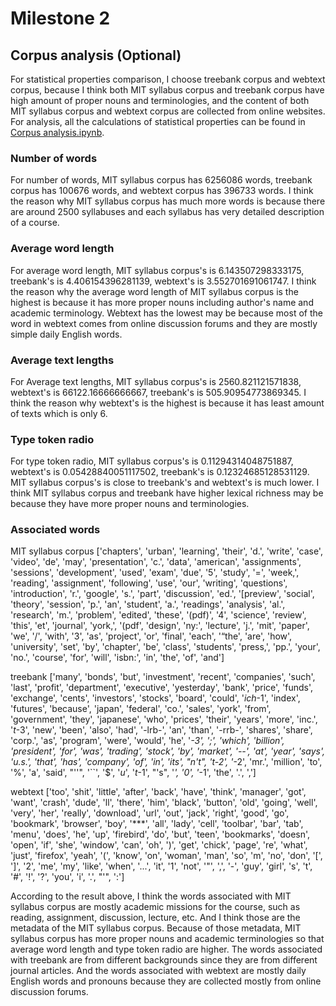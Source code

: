 # Milestone 2 
## Corpus analysis (Optional)

For statistical properties comparison, I choose treebank corpus and webtext corpus, because I think both MIT syllabus corpus and treebank corpus have high amount of proper nouns and terminologies, and the content of both MIT syllabus corpus and webtext corpus are collected from online websites. For analysis, all the calculations of statistical properties can be found in [Corpus analysis.ipynb](/Corpus%20analysis.ipynb).

### Number of words

For number of words, MIT syllabus corpus has 6256086 words, treebank corpus has 100676 words, and webtext corpus has 396733 words. I think the reason why MIT syllabus corpus has much more words is because there are around 2500 syllabuses and each syllabus has very detailed description of a course.

### Average word length

For average word length, MIT syllabus corpus's is 6.143507298333175, treebank's is 4.406154396281139, webtext's is 3.552701691061747. I think the reason why the average word length of MIT syllabus corpus is the highest is because it has more proper nouns including author's name and academic terminology. Webtext has the lowest may be because most of the word in webtext comes from online discussion forums and they are mostly simple daily English words.

### Average text lengths

For Average text lengths, MIT syllabus corpus's is 2560.821121571838, webtext's is 66122.16666666667, treebank's is 505.90954773869345. I think the reason why webtext's is the highest is because it has least amount of texts which is only 6.

### Type token radio

For type token radio, MIT syllabus corpus's is 0.11294314048751887, webtext's is 0.05428840051117502, treebank's is 0.12324685128531129. MIT syllabus corpus's is close to treebank's and webtext's is much lower. I think MIT syllabus corpus and treebank have higher lexical richness may be because they have more proper nouns and terminologies.

### Associated words

MIT syllabus corpus
['chapters', 'urban', 'learning', 'their', 'd.', 'write', 'case', 'video', 'de', 'may', 'presentation', 'c.', 'data', 'american', 'assignments', 'sessions', 'development', 'used', 'exam', 'due', '5', 'study', '=', 'week,', 'reading', 'assignment', 'following', 'use', 'our', 'writing', 'questions', 'introduction', 'r.', 'google', 's.', 'part', 'discussion', 'ed.', '[preview', 'social', 'theory', 'session', 'p.', 'an', 'student', 'a.', 'readings', 'analysis', 'al.', 'research', 'm.', 'problem', 'edited', 'these', '(pdf)', '4', 'science', 'review', 'this', 'et', 'journal', 'york,', '(pdf', 'design', 'ny:', 'lecture', 'j.', 'mit', 'paper', 'we', '/', 'with', '3', 'as', 'project', 'or', 'final', 'each', '“the', 'are', 'how', 'university', 'set', 'by', 'chapter', 'be', 'class', 'students', 'press,', 'pp.', 'your', 'no.', 'course', 'for', 'will', 'isbn:', 'in', 'the', 'of', 'and']

treebank
['many', 'bonds', 'but', 'investment', 'recent', 'companies', 'such', 'last', 'profit', 'department', 'executive', 'yesterday', 'bank', 'price', 'funds', 'exchange', 'cents', 'investors', 'stocks', 'board', 'could', '*ich*-1', 'index', 'futures', 'because', 'japan', 'federal', 'co.', 'sales', 'york', 'from', 'government', 'they', 'japanese', 'who', 'prices', 'their', 'years', 'more', 'inc.', '*t*-3', 'new', 'been', 'also', 'had', '-lrb-', 'an', 'than', '-rrb-', 'shares', 'share', 'corp.', 'as', 'program', 'were', 'would', 'he', '*-3', ';', 'which', 'billion', 'president', 'for', 'was', 'trading', 'stock', 'by', 'market', '--', 'at', 'year', 'says', 'u.s.', 'that', 'has', 'company', 'of', 'in', 'its', "n't", '*t*-2', '*-2', 'mr.', 'million', 'to', '%', 'a', 'said', "''", '``', '$', '*u*', '*t*-1', "'s", '*', '0', '*-1', 'the', '.', ',']

webtext
['too', 'shit', 'little', 'after', 'back', 'have', 'think', 'manager', 'got', 'want', 'crash', 'dude', 'll', 'there', 'him', 'black', 'button', 'old', 'going', 'well', 'very', 'her', 'really', 'download', 'url', 'out', 'jack', 'right', 'good', 'go', 'bookmark', 'browser', 'boy', '***', 'all', 'lady', 'cell', 'toolbar', 'bar', 'tab', 'menu', 'does', 'he', 'up', 'firebird', 'do', 'but', 'teen', 'bookmarks', 'doesn', 'open', 'if', 'she', 'window', 'can', 'oh', ')', 'get', 'chick', 'page', 're', 'what', 'just', 'firefox', 'yeah', '(', 'know', 'on', 'woman', 'man', 'so', 'm', 'no', 'don', '[', ']', '2', 'me', 'my', 'like', 'when', '...', 'it', '1', 'not', '"', ',', '-', 'guy', 'girl', 's', 't', '#', '!', '?', 'you', 'i', '.', "'", ':']

According to the result above, I think the words associated with MIT syllabus corpus are mostly academic missions for the course, such as reading, assignment, discussion, lecture, etc. And I think those are the metadata of the MIT syllabus corpus. Because of those metadata, MIT syllabus corpus has more proper nouns and academic terminologies so that average word length and type token radio are higher. The words associated with treebank are from different backgrounds since they are from different journal articles. And the words associated with webtext are mostly daily English words and pronouns because they are collected mostly from online discussion forums.
